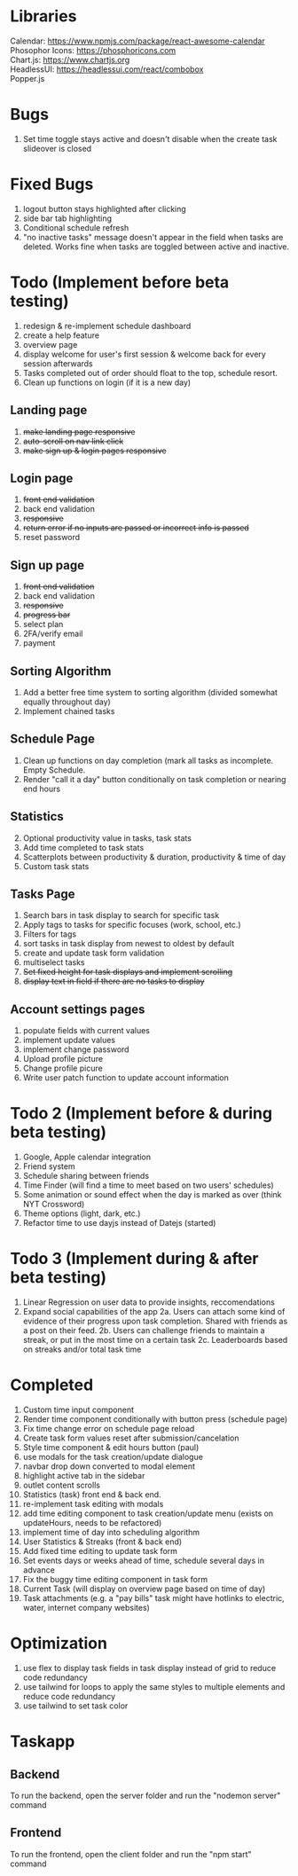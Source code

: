 # Libraries
Calendar: https://www.npmjs.com/package/react-awesome-calendar
<br />
Phosophor Icons: https://phosphoricons.com
<br />
Chart.js: https://www.chartjs.org
<br />
HeadlessUI: https://headlessui.com/react/combobox
<br />
Popper.js

# Bugs
1. Set time toggle stays active and doesn't disable when the create task slideover is closed

# Fixed Bugs
1. logout button stays highlighted after clicking
2. side bar tab highlighting
3. Conditional schedule refresh
4. "no inactive tasks" message doesn't appear in the field when tasks are deleted. Works fine when tasks are toggled between active and inactive.

# Todo (Implement before beta testing)
1. redesign & re-implement schedule dashboard
2. create a help feature
3. overview page
4. display welcome for user's first session & welcome back for every session afterwards
5. Tasks completed out of order should float to the top, schedule resort.
7. Clean up functions on login (if it is a new day)

## Landing page
1. ~~make landing page responsive~~
2. ~~auto-scroll on nav link click~~
4. ~~make sign up & login pages responsive~~

## Login page
1. ~~front end validation~~
2. back end validation
3. ~~responsive~~
4. ~~return error if no inputs are passed or incorrect info is passed~~
5. reset password

## Sign up page
1. ~~front end validation~~
2. back end validation
3. ~~responsive~~
4. ~~progress bar~~
5. select plan
6. 2FA/verify email
7. payment

## Sorting Algorithm
1. Add a better free time system to sorting algorithm (divided somewhat equally throughout day)
2. Implement chained tasks

## Schedule Page
1. Clean up functions on day completion (mark all tasks as incomplete. Empty Schedule.
2. Render "call it a day" button conditionally on task completion or nearing end hours


## Statistics
2. Optional productivity value in tasks, task stats
3. Add time completed to task stats
4. Scatterplots between productivity & duration, productivity & time of day
5. Custom task stats

## Tasks Page
1. Search bars in task display to search for specific task
2. Apply tags to tasks for specific focuses (work, school, etc.)
3. Filters for tags
5. sort tasks in task display from newest to oldest by default
6. create and update task form validation
7. multiselect tasks
8. ~~Set fixed height for task displays and implement scrolling~~
9. ~~display text in field if there are no tasks to display~~

## Account settings pages
1. populate fields with current values
2. implement update values
3. implement change password
4. Upload profile picture
5. Change profile picure
6. Write user patch function to update account information

# Todo 2 (Implement before & during beta testing)
1. Google, Apple calendar integration
2. Friend system
3. Schedule sharing between friends
4. Time Finder (will find a time to meet based on two users' schedules)
6. Some animation or sound effect when the day is marked as over (think NYT Crossword)
8. Theme options (light, dark, etc.)
9. Refactor time to use dayjs instead of Datejs (started)

# Todo 3 (Implement during & after beta testing)
1. Linear Regression on user data to provide insights, reccomendations
2. Expand social capabilities of the app
   2a. Users can attach some kind of evidence of their progress upon task completion. Shared with friends as a post on their feed.
   2b. Users can challenge friends to maintain a streak, or put in the most time on a certain task
   2c. Leaderboards based on streaks and/or total task time

# Completed
1. Custom time input component
2. Render time component conditionally with button press (schedule page)
3. Fix time change error on schedule page reload
4. Create task form values reset after submission/cancelation
5. Style time component & edit hours button (paul)
6. use modals for the task creation/update dialogue
7. navbar drop down converted to modal element
8. highlight active tab in the sidebar
9. outlet content scrolls
10. Statistics (task) front end & back end.
11. re-implement task editing with modals
12. add time editing component to task creation/update menu (exists on updateHours, needs to be refactored)
13. implement time of day into scheduling algorithm
14. User Statistics & Streaks (front & back end)
15. Add fixed time editing to update task form
16. Set events days or weeks ahead of time, schedule several days in advance
17. Fix the buggy time editing component in task form
18. Current Task (will display on overview page based on time of day)
19. Task attachments (e.g. a "pay bills" task might have hotlinks to electric, water, internet company websites)

# Optimization
1. use flex to display task fields in task display instead of grid to reduce code redundancy
2. use tailwind for loops to apply the same styles to multiple elements and reduce code redundancy
3. use tailwind to set task color

# Taskapp
## Backend
To run the backend, open the server folder and run the "nodemon server" command
## Frontend
To run the frontend, open the client folder and run the "npm start" command
